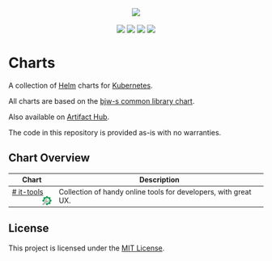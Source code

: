 <p align="center">
    <img width="200px" height=auto src="https://helm.sh/img/helm.svg" />
</p>

<p align="center">
    <a href="https://github.com/plcnk/charts/blob/master/LICENSE"><img src="https://img.shields.io/github/license/plcnk/charts" /></a>
    <a href="https://artifacthub.io/packages/search?repo=plcnk"><img src="https://img.shields.io/endpoint?url=https://artifacthub.io/badge/repository/plcnk" /></a>
    <a href="https://github.com/plcnk/charts/actions/workflows/release.yaml"><img src="https://github.com/plcnk/charts/actions/workflows/release.yaml/badge.svg" /></a>
    <a href="https://github.com/plcnk/charts/actions/workflows/lint-test.yaml"><img src="https://github.com/plcnk/charts/actions/workflows/lint-test.yaml/badge.svg" /></a>
</p>

# Charts

A collection of [Helm](https://helm.sh) charts for [Kubernetes](https://kubernetes.io/).

All charts are based on the [bjw-s common library chart](https://github.com/bjw-s/helm-charts/tree/main/charts/library/common).

Also available on [Artifact Hub](https://artifacthub.io/packages/search?repo=plcnk).

The code in this repository is provided as-is with no warranties.

## Chart Overview

| Chart | Description |
| ----- | ----------- |
| [# it-tools <img src='https://raw.githubusercontent.com/plcnk/charts/master/charts/it-tools/icon.svg' alt='it-tools icon' width='18px' align='right' loading='lazy'>](https://github.com/plcnk/charts/tree/master/charts/it-tools/) | Collection of handy online tools for developers, with great UX. |

## License

This project is licensed under the [MIT License](./LICENSE).
